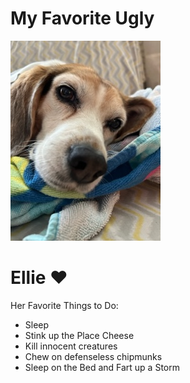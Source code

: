 <!DOCTYPE html>
<html>
<head>

  <h1>My Favorite Ugly</h1>

<link rel="stylesheet" href="https://cdnjs.cloudflare.com/ajax/libs/normalize/5.0.0/normalize.min.css" />

<link href="style.css" rel="stylesheet" type="text/css" />

</head>

<body>

<!-- WEB PAGE CONTENT HERE -->

<div class="pageContainer">
  <div class="imageContainer"> 
    <img src="images/Ellie sofa profile.jpg" alt="What Ellie would of looked like as a puppy." /> 
  </div>
  <div class="textContainer">
    <h1>Ellie ♥</h1>
    <p>Her Favorite Things to Do: </p>
    <ul>
      <li>Sleep</li>
      <li>Stink up the Place Cheese</li>
      <li>Kill innocent creatures</li>
      <li>Chew on defenseless chipmunks</li>
      <li>Sleep on the Bed and Fart up a Storm</li>  
    </ul>
  </div>
</div>

</body>
</html>
